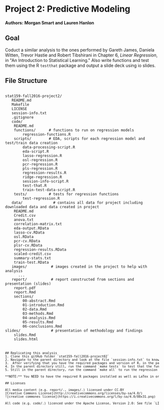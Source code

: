 # Project 2: Predictive Modeling

#### Authors: Morgan Smart and Lauren Hanlon

## Goal
Coduct a similar analysis to the ones performed by Gareth James, Daniela Witten, Trevor Hastie and Robert Tibshirani in Chapter 6, *Linear Regression*, in "An Introduction to Statistical Learning." Also write functions and test them using the R `testthat` package and output a slide deck using io slides.

## File Structure
<pre><code>
stat159-fall2016-project2/
   README.md
   Makefile
   LICENSE
   session-info.txt
   .gitignore
   code/
    README.md
    functions/      # functions to run on regression models
        regression-functions.R
    scripts/        # EDA, scripts for each regression model and test/train data creation
        data-processing-script.R
        eda-script.R
        lasso-regression.R
        osl-regression.R
        pcr-regression.R
        pls-regression.R
        regression-results.R
        ridge-regression.R
        session-info-script.R
        test-that.R
        train-test-data-script.R
    tests/          # tests for regression functions
        test-regression.R
   data/              # contains all data for project including downloaded data and data created in project
    README.md
    Credit.csv
    anova.txt
    correlation-matrix.txt
    eda-output.RData
    lasso-cv.RData
    osl.RData
    pcr-cv.RData
    plsr-cv.RData
    regression-results.RData
    scaled-credit.csv 
    summary-stats.txt
    train-test.RData
   images/           # images created in the project to help with analysis
      ...
   report/           # report constructed from sections and presentation (slides)
    report.pdf
    report.Rmd
    sections/
        00-abstract.Rmd
        01-introduction.Rmd
        02-data.Rmd
        03-methods.Rmd
        04-analysis.Rmd
        05-results.Rmd
        06-conclusions.Rmd
slides/              # presentation of methodology and findings
    slides.Rmd
    slides.html
<code><pre>


## Replicating this analysis
1. Clone this gitHub folder `stat159-fall2016-project02`
2. Navigate to the parent directory and look at the file `session-info.txt` to know what libraries must be installed in order to run the analysis and other information generated from the output of the function `sessionInfo()`
3.  After verifying that you have the required packages and version of R, in the parent directory, run the command `make data` to download the dataset `Credit.csv` used for all testing and analysis
4. In the parent directory still, run the command `make tests` to test that the functions that generate regression summary statistics work (this is NOT in the paper, but was a requirment of the assignment).
5. Still in the parent directory, run the command `make all` to run the regression analysis, output images and `.RData` objects, knit `report.Rmd` to the final paper PDF output, and knit `slides.Rmd` to produce the slides describing the final paper in presentation form.

**NOTE:** You NEED to have the required R packages installed as well as LaTex in order for the command `make all` to run without producing any errors. 

## Licenses

All media content (e.g. report/., images/.) licensed under CC-BY  
[Creative Commons License](http://creativecommons.org/licenses/by-sa/4.0/) 
![creative commones license](https://i.creativecommons.org/l/by-sa/4.0/88x31.png)

All code (e.g. code/.) licenced under the Apache License, Version 2.0: See file `LICENSE` to read the license


